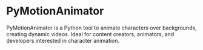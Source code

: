 # PyMotionAnimator
PyMotionAnimator is a Python tool to animate characters over backgrounds, creating dynamic videos. Ideal for content creators, animators, and developers interested in character animation.
